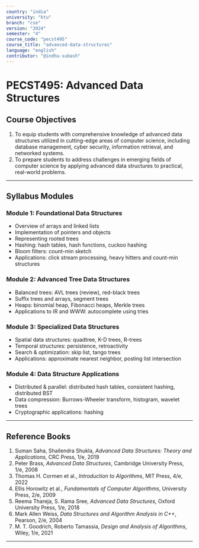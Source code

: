 ```yaml
---
country: "india"
university: "ktu"
branch: "cse"
version: "2024"
semester: "4"
course_code: "pecst495"
course_title: "advanced-data-structures"
language: "english"
contributor: "@indhu-subash"
---
```


# PECST495: Advanced Data Structures

## Course Objectives

1. To equip students with comprehensive knowledge of advanced data structures utilized in cutting-edge areas of computer science, including database management, cyber security, information retrieval, and networked systems.  
2. To prepare students to address challenges in emerging fields of computer science by applying advanced data structures to practical, real-world problems.  

---

## Syllabus Modules

### Module 1: Foundational Data Structures
- Overview of arrays and linked lists  
- Implementation of pointers and objects  
- Representing rooted trees  
- Hashing: hash tables, hash functions, cuckoo hashing  
- Bloom filters: count-min sketch  
- Applications: click stream processing, heavy hitters and count-min structures  

### Module 2: Advanced Tree Data Structures
- Balanced trees: AVL trees (review), red-black trees  
- Suffix trees and arrays, segment trees  
- Heaps: binomial heap, Fibonacci heaps, Merkle trees  
- Applications to IR and WWW: autocomplete using tries  

### Module 3: Specialized Data Structures
- Spatial data structures: quadtree, K-D trees, R-trees  
- Temporal structures: persistence, retroactivity  
- Search & optimization: skip list, tango trees  
- Applications: approximate nearest neighbor, posting list intersection  

### Module 4: Data Structure Applications
- Distributed & parallel: distributed hash tables, consistent hashing, distributed BST  
- Data compression: Burrows-Wheeler transform, histogram, wavelet trees  
- Cryptographic applications: hashing  

---


##  Reference Books

1. Suman Saha, Shailendra Shukla, *Advanced Data Structures: Theory and Applications*, CRC Press, 1/e, 2019  
2. Peter Brass, *Advanced Data Structures*, Cambridge University Press, 1/e, 2008  
3. Thomas H. Cormen et al., *Introduction to Algorithms*, MIT Press, 4/e, 2022  
4. Ellis Horowitz et al., *Fundamentals of Computer Algorithms*, University Press, 2/e, 2009  
5. Reema Thareja, S. Rama Sree, *Advanced Data Structures*, Oxford University Press, 1/e, 2018  
6. Mark Allen Weiss, *Data Structures and Algorithm Analysis in C++*, Pearson, 2/e, 2004  
7. M. T. Goodrich, Roberto Tamassia, *Design and Analysis of Algorithms*, Wiley, 1/e, 2021  

---

